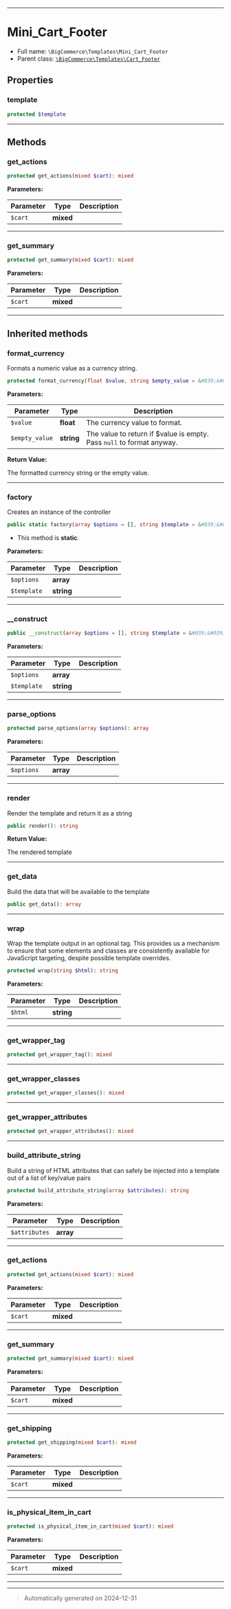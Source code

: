 ***

# Mini_Cart_Footer





* Full name: `\BigCommerce\Templates\Mini_Cart_Footer`
* Parent class: [`\BigCommerce\Templates\Cart_Footer`](./classes/BigCommerce/Templates/Cart_Footer.md)



## Properties


### template



```php
protected $template
```







***

## Methods


### get_actions



```php
protected get_actions(mixed $cart): mixed
```








**Parameters:**

| Parameter | Type | Description |
|-----------|------|-------------|
| `$cart` | **mixed** |  |





***

### get_summary



```php
protected get_summary(mixed $cart): mixed
```








**Parameters:**

| Parameter | Type | Description |
|-----------|------|-------------|
| `$cart` | **mixed** |  |





***


## Inherited methods


### format_currency

Formats a numeric value as a currency string.

```php
protected format_currency(float $value, string $empty_value = &#039;&#039;): string
```








**Parameters:**

| Parameter | Type | Description |
|-----------|------|-------------|
| `$value` | **float** | The currency value to format. |
| `$empty_value` | **string** | The value to return if $value is empty. Pass `null` to format anyway. |


**Return Value:**

The formatted currency string or the empty value.




***

### factory

Creates an instance of the controller

```php
public static factory(array $options = [], string $template = &#039;&#039;): static
```



* This method is **static**.




**Parameters:**

| Parameter | Type | Description |
|-----------|------|-------------|
| `$options` | **array** |  |
| `$template` | **string** |  |





***

### __construct



```php
public __construct(array $options = [], string $template = &#039;&#039;): mixed
```








**Parameters:**

| Parameter | Type | Description |
|-----------|------|-------------|
| `$options` | **array** |  |
| `$template` | **string** |  |





***

### parse_options



```php
protected parse_options(array $options): array
```








**Parameters:**

| Parameter | Type | Description |
|-----------|------|-------------|
| `$options` | **array** |  |





***

### render

Render the template and return it as a string

```php
public render(): string
```









**Return Value:**

The rendered template




***

### get_data

Build the data that will be available to the template

```php
public get_data(): array
```












***

### wrap

Wrap the template output in an optional tag. This provides us a mechanism
to ensure that some elements and classes are consistently available
for JavaScript targeting, despite possible template overrides.

```php
protected wrap(string $html): string
```








**Parameters:**

| Parameter | Type | Description |
|-----------|------|-------------|
| `$html` | **string** |  |





***

### get_wrapper_tag



```php
protected get_wrapper_tag(): mixed
```












***

### get_wrapper_classes



```php
protected get_wrapper_classes(): mixed
```












***

### get_wrapper_attributes



```php
protected get_wrapper_attributes(): mixed
```












***

### build_attribute_string

Build a string of HTML attributes that can safely be
injected into a template out of a list of key/value pairs

```php
protected build_attribute_string(array $attributes): string
```








**Parameters:**

| Parameter | Type | Description |
|-----------|------|-------------|
| `$attributes` | **array** |  |





***

### get_actions



```php
protected get_actions(mixed $cart): mixed
```








**Parameters:**

| Parameter | Type | Description |
|-----------|------|-------------|
| `$cart` | **mixed** |  |





***

### get_summary



```php
protected get_summary(mixed $cart): mixed
```








**Parameters:**

| Parameter | Type | Description |
|-----------|------|-------------|
| `$cart` | **mixed** |  |





***

### get_shipping



```php
protected get_shipping(mixed $cart): mixed
```








**Parameters:**

| Parameter | Type | Description |
|-----------|------|-------------|
| `$cart` | **mixed** |  |





***

### is_physical_item_in_cart



```php
protected is_physical_item_in_cart(mixed $cart): mixed
```








**Parameters:**

| Parameter | Type | Description |
|-----------|------|-------------|
| `$cart` | **mixed** |  |





***


***
> Automatically generated on 2024-12-31
